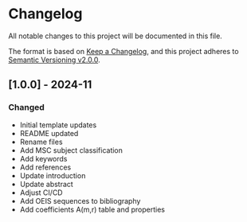 # Changelog

All notable changes to this project will be documented in this file.

The format is based on [Keep a Changelog](https://keepachangelog.com/en/1.0.0/),
and this project adheres to [Semantic Versioning v2.0.0](https://semver.org/spec/v2.0.0.html).

## [1.0.0] - 2024-11

### Changed

- Initial template updates
- README updated
- Rename files
- Add MSC subject classification
- Add keywords
- Add references
- Update introduction
- Update abstract
- Adjust CI/CD
- Add OEIS sequences to bibliography
- Add coefficients A(m,r) table and properties
